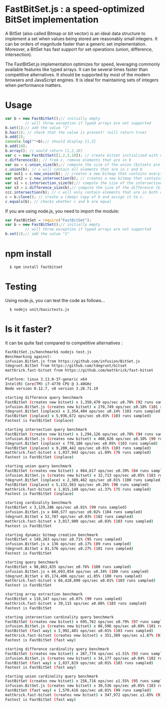 # FastBitSet.js : a speed-optimized BitSet implementation

A BitSet  (also called Bitmap or bit vector) is an ideal data structure to implement a
set when values being stored are reasonably small integers. It can be orders of magnitude
faster than a generic set implementation. Moreover, a BitSet has fast support for set
operations (union, difference, intersection).

The FastBitSet.js implementation optimizes for speed, leveraging commonly available features
like typed arrays. It can be several times faster than competitive alternatives. It should be supported by most of the modern browsers and JavaScript
engines.  It is ideal for maintaining sets of integers when performance matters.

Usage
===

```javascript
var b = new FastBitSet();// initially empty
         // will throw exception if typed arrays are not supported
b.set(1);// add the value "1"
b.has(1); // check that the value is present! (will return true)
b.add(2);
console.log(""+b);// should display {1,2}
b.add(10);
b.array(); // would return [1,2,10]
var c = new FastBitSet([1,2,3,10]); // create bitset initialized with values 1,2,3,10
c.difference(b); // from c, remove elements that are in b
var su = c.union_size(b);// compute the size of the union (bitsets are unchanged)
c.union(b); // c will contain all elements that are in c and b
var out1 = c.new_union(b); // creates a new bitmap that contains everything in c and b 
var out2 = c.new_intersection(b); // creates a new bitmap that contains everything that is in both c and b 
var s1 = c.intersection_size(b);// compute the size of the intersection (bitsets are unchanged)
var s3 = c.difference_size(b);// compute the size of the difference (bitsets are unchanged)
ccc.intersection(b); // c will only contain elements that are in both c and b
c = b.clone(); // create a (deep) copy of b and assign it to c.
c.equals(b); // checks whether c and b are equal
```

If you are using node.js, you need to import the module:

```javascript
var FastBitSet = require("FastBitSet");
var b = new FastBitSet();// initially empty
         // will throw exception if typed arrays are not supported
b.set(1);// add the value "1"
```
npm install
===

      $ npm install fastbitset

Testing
===

Using node.js, you can test the code as follows...

      $ nodejs unit/basictests.js



Is it faster?
===

It can be quite fast compared to competitive alternatives :

```bash
FastBitSet.js/benchmark$ nodejs test.js
Benchmarking against:
infusion.BitSet.js from https://github.com/infusion/BitSet.js
tdegrunt.BitSet from https://github.com/tdegrunt/bitset
mattkrick.fast-bitset from https://github.com/mattkrick/fast-bitset

Platform: linux 3.13.0-37-generic x64
Intel(R) Core(TM) i7-4770 CPU @ 3.40GHz
Node version 0.12.7, v8 version 3.28.71.19

starting difference query benchmark
FastBitSet (creates new bitset) x 1,350,470 ops/sec ±0.70% (92 runs sampled)
infusion.BitSet.js (creates new bitset) x 270,749 ops/sec ±0.18% (101 runs sampled)
tdegrunt.BitSet (inplace) x 3,354,404 ops/sec ±0.14% (103 runs sampled)
FastBitSet (inplace) x 5,936,672 ops/sec ±0.03% (103 runs sampled)
Fastest is FastBitSet (inplace)

starting intersection query benchmark
FastBitSet (creates new bitset) x 1,294,126 ops/sec ±0.70% (94 runs sampled)
infusion.BitSet.js (creates new bitset) x 460,626 ops/sec ±0.10% (99 runs sampled)
tdegrunt.BitSet (inplace) x 770,186 ops/sec ±0.05% (103 runs sampled)
FastBitSet (inplace) x 9,200,442 ops/sec ±0.01% (103 runs sampled)
mattkrick.fast-bitset x 1,037,943 ops/sec ±1.89% (76 runs sampled)
Fastest is FastBitSet (inplace)

starting union query benchmark
FastBitSet (creates new bitset) x 864,617 ops/sec ±0.39% (84 runs sampled)
infusion.BitSet.js (creates new bitset) x 32,713 ops/sec ±0.05% (103 runs sampled)
tdegrunt.BitSet (inplace) x 2,389,462 ops/sec ±0.01% (100 runs sampled)
FastBitSet (inplace) x 5,132,563 ops/sec ±0.26% (98 runs sampled)
mattkrick.fast-bitset x 1,015,149 ops/sec ±1.37% (75 runs sampled)
Fastest is FastBitSet (inplace)

starting cardinality benchmark
FastBitSet x 3,129,286 ops/sec ±0.01% (99 runs sampled)
infusion.BitSet.js x 840,577 ops/sec ±0.02% (104 runs sampled)
tdegrunt.BitSet x 52,787 ops/sec ±0.03% (102 runs sampled)
mattkrick.fast-bitset x 3,017,909 ops/sec ±0.03% (103 runs sampled)
Fastest is FastBitSet

starting dynamic bitmap creation benchmark
FastBitSet x 149,263 ops/sec ±0.71% (95 runs sampled)
infusion.BitSet.js x 136 ops/sec ±0.17% (89 runs sampled)
tdegrunt.BitSet x 81,576 ops/sec ±0.27% (101 runs sampled)
Fastest is FastBitSet

starting query benchmark
FastBitSet x 98,863,835 ops/sec ±0.76% (100 runs sampled)
infusion.BitSet.js x 66,693,854 ops/sec ±0.34% (100 runs sampled)
tdegrunt.BitSet x 85,174,406 ops/sec ±1.05% (100 runs sampled)
mattkrick.fast-bitset x 66,428,690 ops/sec ±0.01% (103 runs sampled)
Fastest is FastBitSet

starting array extraction benchmark
FastBitSet x 110,147 ops/sec ±0.07% (99 runs sampled)
mattkrick.fast-bitset x 39,115 ops/sec ±0.08% (103 runs sampled)
Fastest is FastBitSet

starting intersection cardinality query benchmark
FastBitSet (creates new bitset) x 695,762 ops/sec ±0.79% (97 runs sampled)
infusion.BitSet.js (creates new bitset) x 86,596 ops/sec ±0.09% (101 runs sampled)
FastBitSet (fast way) x 2,992,401 ops/sec ±0.01% (103 runs sampled)
mattkrick.fast-bitset (creates new bitset) x 351,309 ops/sec ±1.87% (91 runs sampled)
Fastest is FastBitSet (fast way)

starting difference cardinality query benchmark
FastBitSet (creates new bitset) x 267,774 ops/sec ±1.51% (93 runs sampled)
infusion.BitSet.js (creates new bitset) x 34,177 ops/sec ±0.04% (102 runs sampled)
FastBitSet (fast way) x 2,837,819 ops/sec ±0.01% (103 runs sampled)
Fastest is FastBitSet (fast way)

starting union cardinality query benchmark
FastBitSet (creates new bitset) x 256,716 ops/sec ±1.55% (95 runs sampled)
infusion.BitSet.js (creates new bitset) x 30,536 ops/sec ±0.05% (103 runs sampled)
FastBitSet (fast way) x 1,570,416 ops/sec ±0.01% (99 runs sampled)
mattkrick.fast-bitset (creates new bitset) x 347,972 ops/sec ±1.85% (91 runs sampled)
Fastest is FastBitSet (fast way)
```


